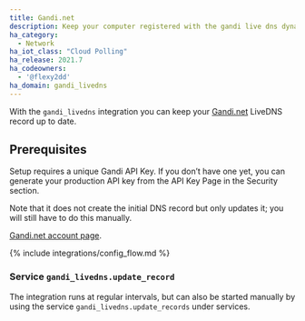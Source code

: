 ```yaml
---
title: Gandi.net
description: Keep your computer registered with the gandi live dns dynamic updater.
ha_category:
  - Network
ha_iot_class: "Cloud Polling"
ha_release: 2021.7
ha_codeowners:
  - '@flexy2dd'
ha_domain: gandi_livedns
---
```


With the `gandi_livedns` integration you can keep your [Gandi.net](https://www.gandi.net) LiveDNS record up to date.

## Prerequisites

Setup requires a unique Gandi API Key. If you don’t have one yet, you can generate your production API key from the API Key Page in the Security section.

<div class='note'>
Note that it does not create the initial DNS record but only updates it; you will still have to do this manually.
</div>

[Gandi.net account page](https://account.gandi.net/fr).

{% include integrations/config_flow.md %}

### Service `gandi_livedns.update_record`

The integration runs at regular intervals, but can also be started manually by using the service `gandi_livedns.update_records` under services.
